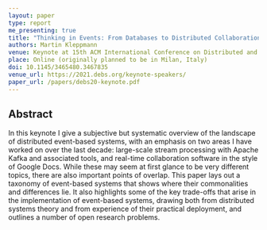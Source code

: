 ```yaml
---
layout: paper
type: report
me_presenting: true
title: "Thinking in Events: From Databases to Distributed Collaboration Software"
authors: Martin Kleppmann
venue: Keynote at 15th ACM International Conference on Distributed and Event-based Systems (DEBS)
place: Online (originally planned to be in Milan, Italy)
doi: 10.1145/3465480.3467835
venue_url: https://2021.debs.org/keynote-speakers/
paper_url: /papers/debs20-keynote.pdf
---
```



Abstract
--------

In this keynote I give a subjective but systematic overview of the landscape of distributed
event-based systems, with an emphasis on two areas I have worked on over the last decade:
large-scale stream processing with Apache Kafka and associated tools, and real-time collaboration
software in the style of Google Docs. While these may seem at first glance to be very different
topics, there are also important points of overlap. This paper lays out a taxonomy of event-based
systems that shows where their commonalities and differences lie. It also highlights some of the key
trade-offs that arise in the implementation of event-based systems, drawing both from distributed
systems theory and from experience of their practical deployment, and outlines a number of open
research problems.
